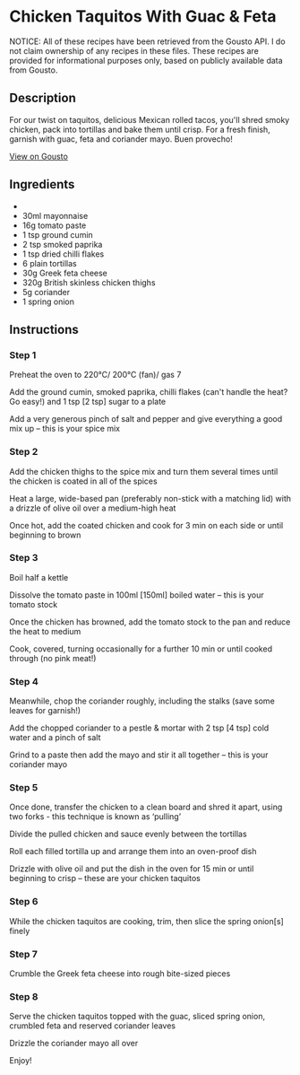 # Chicken Taquitos With Guac & Feta

NOTICE: All of these recipes have been retrieved from the Gousto API. I do not claim ownership of any recipes in these files. These recipes are provided for informational purposes only, based on publicly available data from Gousto.

## Description

For our twist on taquitos, delicious Mexican rolled tacos, you'll shred smoky chicken, pack into tortillas and bake them until crisp. For a fresh finish, garnish with guac, feta and coriander mayo. Buen provecho!

[View on Gousto](https://www.gousto.co.uk/recipes/cookbook/chicken-taquitos-with-feta-avo)

## Ingredients

- 
- 30ml mayonnaise
- 16g tomato paste
- 1 tsp ground cumin
- 2 tsp smoked paprika
- 1 tsp dried chilli flakes
- 6 plain tortillas
- 30g Greek feta cheese
- 320g British skinless chicken thighs
- 5g coriander
- 1 spring onion

## Instructions


### Step 1

Preheat the oven to 220°C/ 200°C (fan)/ gas 7

Add the ground cumin, smoked paprika, chilli flakes (can't handle the heat? Go easy!) and 1 tsp <span class="text-danger">[2 tsp]</span> sugar to a plate

Add a very generous pinch of salt and pepper and give everything a good mix up – this is your spice mix


### Step 2

Add the chicken thighs to the spice mix and turn them several times until the chicken is coated in all of the spices

Heat a large, wide-based pan (preferably non-stick with a matching lid) with a drizzle of olive oil over a medium-high heat

Once hot, add the coated chicken and cook for 3 min on each side or until beginning to brown


### Step 3

Boil half a kettle

Dissolve the tomato paste in 100ml <span class="text-danger">[150ml]</span> boiled water – this is your tomato stock

Once the chicken has browned, add the tomato stock to the pan and reduce the heat to medium

Cook, covered, turning occasionally for a further 10 min or until cooked through (no pink meat!)


### Step 4

Meanwhile, chop the coriander roughly, including the stalks (save some leaves for garnish!)

Add the chopped coriander to a pestle & mortar with 2 tsp <span class="text-danger">[4 tsp]</span> cold water and a pinch of salt

Grind to a paste then add the mayo and stir it all together – this is your coriander mayo


### Step 5

Once done, transfer the chicken to a clean board and shred it apart, using two forks - this technique is known as ‘pulling’

Divide the pulled chicken and sauce evenly between the tortillas

Roll each filled tortilla up and arrange them into an oven-proof dish

Drizzle with olive oil and put the dish in the oven for 15 min or until beginning to crisp – these are your chicken taquitos


### Step 6

While the chicken taquitos are cooking, trim, then slice the spring onion<span class="text-danger">[s]</span> finely


### Step 7

Crumble the Greek feta cheese into rough bite-sized pieces

### Step 8

Serve the chicken taquitos topped with the guac, sliced spring onion, crumbled feta and reserved coriander leaves

Drizzle the coriander mayo all over

Enjoy!

